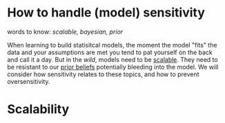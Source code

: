 # How to handle (model) sensitivity
words to know: *scalable, bayesian, prior*

When learning to build statisitcal models, the moment the model "fits" the data and your assumptions are met you tend to pat yourself on the back and call it a day. But in the *wild*, models need to be [scalable](#Scalability). They need to be resistant to our [prior beliefs](#Prior-Beliefs) potentially bleeding into the model. We will consider how sensitivity relates to these topics, and how to prevent oversensitivity.

# Scalability

